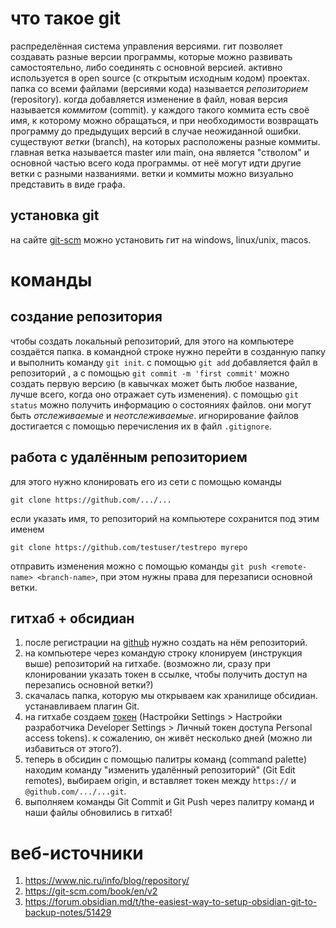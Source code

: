 # что такое git
распределённая система управления версиями. гит позволяет создавать разные версии программы, которые можно развивать самостоятельно, либо соединять с основной версией. активно используется в open source (с открытым исходным кодом) проектах.
папка со всеми файлами (версиями кода) называется *репозиторием* (repository). когда добавляется изменение в файл, новая версия называется *коммитом* (commit). у каждого такого коммита есть своё имя, к которому можно обращаться, и при необходимости возвращать программу до предыдущих версий в случае неожиданной ошибки.
существуют *ветки* (branch), на которых расположены разные коммиты. главная ветка называется master или main, она является "стволом" и основной частью всего кода программы. от неё могут идти другие ветки с разными названиями. ветки и коммиты можно визуально представить в виде графа.
## установка git
на сайте [git-scm](https://git-scm.com/downloads) можно установить гит на windows, linux/unix, macos.
# команды
## создание репозитория
чтобы создать локальный репозиторий, для этого на компьютере создаётся папка. в командной строке нужно перейти в созданную папку и выполнить команду `git init`. 
с помощью `git add` добавляется файл в репозиторий , а с помощью `git commit -m 'first commit'` можно создать первую версию (в кавычках может быть любое название, лучше всего, когда оно отражает суть изменения).
с помощью `git status` можно получить информацию о состояниях файлов. они могут быть *отслеживаемые* и *неотслеживаемые*. игнорирование файлов достигается с помощью перечисления их в файл `.gitignore`.
## работа с удалённым репозиторием
для этого нужно клонировать его из сети с помощью команды 
```console
git clone https://github.com/.../...
```
если указать имя, то репозиторий на компьютере сохранится под этим именем
```console
git clone https://github.com/testuser/testrepo myrepo
```
отправить изменения можно с помощью команды `git push <remote-name> <branch-name>`, при этом нужны права для перезаписи основной ветки.
## гитхаб + обсидиан
1. после регистрации на [github](https://github.com/) нужно создать на нём репозиторий.
2. на компьютере через командую строку клонируем (инструкция выше) репозиторий на гитхабе.
	(возможно ли, сразу при клонировании указать токен в ссылке, чтобы получить доступ на перезапись основной ветки?)
3. скачалась папка, которую мы открываем как хранилище обсидиан. устанавливаем плагин Git.
4. на гитхабе создаем [токен](https://github.com/settings/tokens) (Настройки Settings > Настройки разработчика Developer Settings > Личный токен доступа Personal access tokens). к сожалению, он живёт несколько дней (можно ли избавиться от этого?). 
5. теперь в обсидин с помощью палитры команд (command palette) находим команду "изменить удалённый репозиторий" (Git Edit remotes), выбираем origin, и вставляет токен между `https://` и `@github.com/.../...git`.
6. выполняем команды Git Commit и Git Push через палитру команд и наши файлы обновились в гитхаб! 
# веб-источники
1. https://www.nic.ru/info/blog/repository/
2. https://git-scm.com/book/en/v2
3. https://forum.obsidian.md/t/the-easiest-way-to-setup-obsidian-git-to-backup-notes/51429